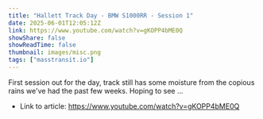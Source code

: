 ```yaml
---
title: "Hallett Track Day - BMW S1000RR - Session 1"
date: 2025-06-01T12:05:12Z
link: https://www.youtube.com/watch?v=gKOPP4bME0Q
showShare: false
showReadTime: false
thumbnail: images/misc.png
tags: ["masstransit.io"]
---
```

First session out for the day, track still has some moisture from the copious rains we've had the past few weeks. Hoping to see ...

- Link to article: https://www.youtube.com/watch?v=gKOPP4bME0Q